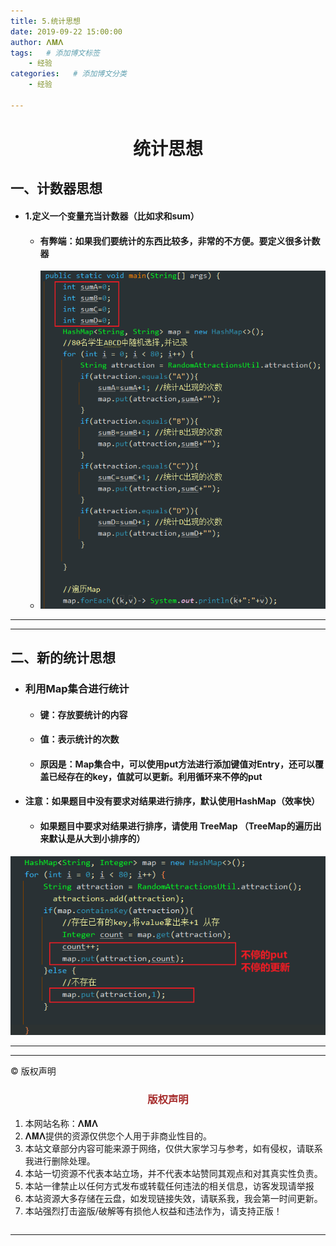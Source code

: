 ```yaml
---
title: 5.统计思想
date: 2019-09-22 15:00:00
author: 𝚲𝚳𝚲
tags:   # 添加博文标签
	- 经验
categories:   # 添加博文分类
	- 经验

---
```


<h1><center>统计思想</center></h1>

## 一、计数器思想

- #### 1.定义一个变量充当计数器（比如求和sum）

  - #### 有弊端：如果我们要统计的东西比较多，非常的不方便。要定义很多计数器

  -  ![image-20240627162937254](https://raw.githubusercontent.com/protonlml/blogimages/master/imgs/202406271629331.png)

---



---



## 二、新的统计思想

- ### 利用Map集合进行统计
  - #### 键：存放要统计的内容

  - #### 值：表示统计的次数

  - #### 原因是：Map集合中，可以使用put方法进行添加键值对Entry，还可以覆盖已经存在的key，值就可以更新。利用循环来不停的put

- #### 注意：如果题目中没有要求对结果进行排序，默认使用HashMap（效率快）

  - #### 		如果题目中要求对结果进行排序，请使用 TreeMap （TreeMap的遍历出来默认是从大到小排序的）

![image-20240627163720004](https://raw.githubusercontent.com/protonlml/blogimages/master/imgs/202406271637942.png)

























---


----

© 版权声明

<escape>

<div>
    <h3 align="center"  style="color: brown;" >版权声明</h3>
    <table>
   		<tr>
    		<ol>
				<li>本网站名称：𝚲𝚳𝚲</li>
				<li>𝚲𝚳𝚲提供的资源仅供您个人用于非商业性目的。</li>
				<li>本站文章部分内容可能来源于网络，仅供大家学习与参考，如有侵权，请联系我进行删除处理。</li>
				<li>本站一切资源不代表本站立场，并不代表本站赞同其观点和对其真实性负责。</li>
        		<li>本站一律禁止以任何方式发布或转载任何违法的相关信息，访客发现请举报</li> 
        		<li>本站资源大多存储在云盘，如发现链接失效，请联系我，我会第一时间更新。</li>
        		<li>本站强烈打击盗版/破解等有损他人权益和违法作为，请支持正版！</li>  
			</ol>
		</tr>
	</table>
</div>





</escape>

----



